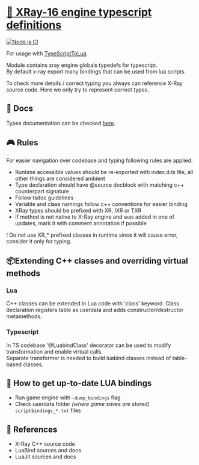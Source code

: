 # [📡 XRay-16 engine typescript definitions](https://github.com/stalker-xrts/xray-16-types)
[![Node.js CI](https://github.com/stalker-xrts/xray-16-types/actions/workflows/build_and_test.yml/badge.svg)](https://github.com/stalker-xrts/xray-16-types/actions/workflows/build_and_test.yml)

For usage with [TypeScriptToLua](https://typescripttolua.github.io/docs/getting-started).

<p>
Module contains xray engine globals typedefs for typescript. <br/>
By default x-ray export many bindings that can be used from lua scripts.

To check more details / correct typing you always can reference X-Ray source code.
Here we only try to represent correct types.

</p>

## 🗻 Docs 

Types documentation can be checked [here](https://stalker-xrts.github.io/xray-16-types/modules.html).

## 🎮 Rules

For easier navigation over codebase and typing following rules are applied:

- Runtime accessible values should be re-exported with index.d.ts file, all other things are considered ambient
- Type declaration should have \@source docblock with matching c++ counterpart signature
- Follow tsdoc guidelines
- Variable and class namings follow c++ conventions for easier binding
- XRay types should be prefixed with XR, IXR or TXR
- If method is not native to X-Ray engine and was added in one of updates, mark it with comment annotation if possible

! Do not use XR\_\* prefixed classes in runtime since it will cause error, consider it only for typing.

## 📦Extending C++ classes and overriding virtual methods

### Lua

<p>
C++ classes can be extended in Lua code with 'class' keyword. 
Class declaration registers table as userdata and adds constructor/destructor metamethods. <br/>
</p>

### Typescript

<p>
In TS codebase '@LuabindClass' decorator can be used to modify transformation and enable virtual calls. <br/>
Separate transformer is needed to build luabind classes instead of table-based classes.
</p>

## 🧱 How to get up-to-date LUA bindings

- Run game engine with `-dump_bindings` flag
- Check userdata folder _(where game saves are stored)_ `scriptbindings_*.txt` files

## 🧲 References

- X-Ray C++ source code
- LuaBind sources and docs
- LuaJit sources and docs
